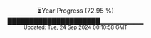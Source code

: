 <p align="center">
⏳Year Progress (72.95 %)<br>
█████████████████████▁▁▁▁▁▁▁▁▁ <br>
<sub>Updated: Tue, 24 Sep 2024 00:10:58 GMT</sub>
</p>

